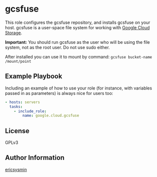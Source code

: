 # gcsfuse

This role configures the gcsfuse repository, and installs gcsfuse on your host.
gcsfuse is a user-space file system for working with
[Google Cloud Storage](https://cloud.google.com/storage/).

**Important:** You should run gcsfuse as the user who will be using the file
system, not as the root user. Do not use sudo either.

After installed you can use it to mount by command:
`gcsfuse bucket-name /mount/point`

## Example Playbook

Including an example of how to use your role (for instance, with variables
passed in as parameters) is always nice for users too:

```yaml
- hosts: servers
  tasks:
    - include_role:
        name: google.cloud.gcsfuse
```

## License

GPLv3

## Author Information

[ericsysmin](https://ericsysmin.com)
